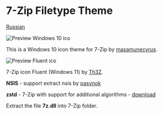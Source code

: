 # 7-Zip Filetype Theme

[Russian](https://github.com/Mr4Mike4/7-Zip-Filetype-Theme/blob/master/README%20RU.md)

![Preview Windows 10 ico](https://github.com/Mr4Mike4/7-Zip-Filetype-Theme/raw/master/theme_windows_10/info/preview_big.png)

This is a Windows 10 icon theme for 7-Zip by [masamunecyrus](https://www.deviantart.com/masamunecyrus).

![Preview Fluent ico](https://github.com/Mr4Mike4/7-Zip-Filetype-Theme/raw/master/theme_fluent/info/preview.jpg)

7-Zip icon Fluent (Windows 11) by [Th3Z](https://www.deviantart.com/th3z).

**NSIS** - support extract nsis by [pasynok]()

**zstd** - 7-Zip with support for additional algorithms - [download](https://github.com/mcmilk/7-Zip-zstd)

Extract the file **7z.dll** into 7-Zip folder.
